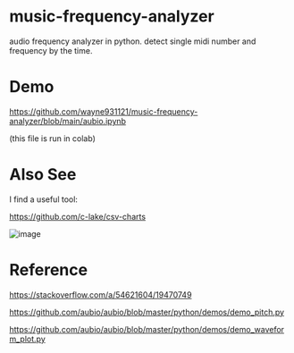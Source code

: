# music-frequency-analyzer
audio frequency analyzer in python. detect single midi number and frequency by the time.

# Demo
https://github.com/wayne931121/music-frequency-analyzer/blob/main/aubio.ipynb

(this file is run in colab)

# Also See

I find a useful tool:

https://github.com/c-lake/csv-charts

<img alt="image" src="https://github.com/user-attachments/assets/b2ee171b-02e9-45e2-82e1-38d1f82579a5" />


# Reference
https://stackoverflow.com/a/54621604/19470749

https://github.com/aubio/aubio/blob/master/python/demos/demo_pitch.py

https://github.com/aubio/aubio/blob/master/python/demos/demo_waveform_plot.py

